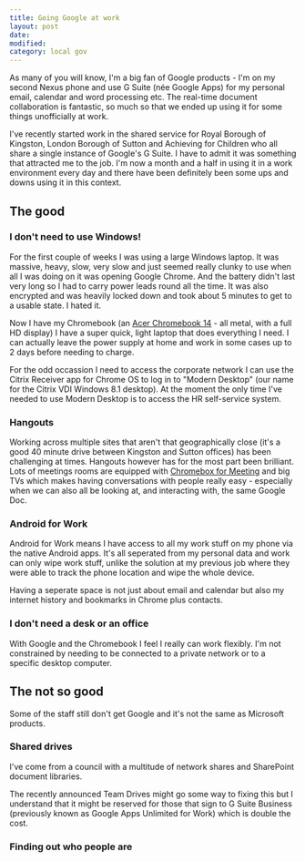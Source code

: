 ```yaml
---
title: Going Google at work
layout: post
date: 
modified: 
category: local gov
---
```

As many of you will know, I'm a big fan of Google products - I'm on my second Nexus phone and use G Suite (née Google Apps) for my personal email, calendar and word processing etc. The real-time document collaboration is fantastic, so much so that we ended up using it for some things unofficially at work.

I've recently started work in the shared service for Royal Borough of Kingston, London Borough of Sutton and Achieving for Children who all share a single instance of Google's G Suite. I have to admit it was something that attracted me to the job. I'm now a month and a half in using it in a work environment every day and there have been definitely been some ups and downs using it in this context.

## The good

### I don't need to use Windows!

For the first couple of weeks I was using a large Windows laptop. It was massive, heavy, slow, very slow and just seemed really clunky to use when all I was doing on it was opening Google Chrome. And the battery didn't last very long so I had to carry power leads round all the time. It was also encrypted and was heavily locked down and took about 5 minutes to get to a usable state. I hated it.

Now I have my Chromebook (an [Acer Chromebook 14](http://us-store.acer.com/chromebook-14-cb3-431-c5fm) - all metal, with a full HD display) I have a super quick, light laptop that does everything I need. I can actually leave the power supply at home and work in some cases up to 2 days before needing to charge.

For the odd occassion I need to access the corporate network I can use the Citrix Receiver app for Chrome OS to log in to "Modern Desktop" (our name for the Citrix VDI Windows 8.1 desktop). At the moment the only time I've needed to use Modern Desktop is to access the HR self-service system.

### Hangouts

Working across multiple sites that aren't that geographically close (it's a good 40 minute drive between Kingston and Sutton offices) has been challenging at times. Hangouts however has for the most part been brilliant. Lots of meetings rooms are equipped with [Chromebox for Meeting](https://enterprise.google.com/chrome/devices/#asus-chromebox-for-meetings) and big TVs which makes having conversations with people really easy - especially when we can also all be looking at, and interacting with, the same Google Doc.

### Android for Work

Android for Work means I have access to all my work stuff on my phone via the native Android apps. It's all seperated from my personal data and work can only wipe work stuff, unlike the solution at my previous job where they were able to track the phone location and wipe the whole device.

Having a seperate space is not just about email and calendar but also my internet history and bookmarks in Chrome plus contacts.



### I don't need a desk or an office

With Google and the Chromebook I feel I really can work flexibly. I'm not constrained by needing to be connected to a private network or to a specific desktop computer.

## The not so good

Some of the staff still don't get Google and it's not the same as Microsoft products.

### Shared drives

I've come from a council with a multitude of network shares and SharePoint document libraries. 

The recently announced Team Drives might go some way to fixing this but I understand that it might be reserved for those that sign to G Suite Business (previously known as Google Apps Unlimited for Work) which is double the cost.



### Finding out who people are

